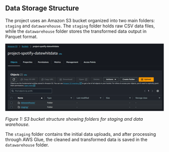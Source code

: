 ## Data Storage Structure

The project uses an Amazon S3 bucket organized into two main folders: `staging` and `datawarehouse`. The `staging` folder holds raw CSV data files, while the `datawarehouse` folder stores the transformed data output in Parquet format.

![S3 Bucket Structure](../assets/s3_initial_buckets.png)

*Figure 1: S3 bucket structure showing folders for staging and data warehouse.*

The `staging` folder contains the initial data uploads, and after processing through AWS Glue, the cleaned and transformed data is saved in the `datawarehouse` folder.

